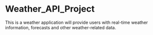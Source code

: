 # Weather_API_Project
This is a weather application will provide users with real-time weather information, forecasts and other weather-related data.

